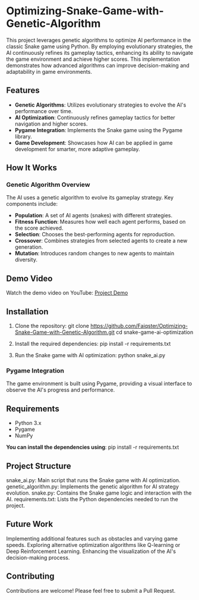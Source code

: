 # Optimizing-Snake-Game-with-Genetic-Algorithm

This project leverages genetic algorithms to optimize AI performance in the classic Snake game using Python. By employing evolutionary strategies, the AI continuously refines its gameplay tactics, enhancing its ability to navigate the game environment and achieve higher scores. This implementation demonstrates how advanced algorithms can improve decision-making and adaptability in game environments.

## Features

- **Genetic Algorithms**: Utilizes evolutionary strategies to evolve the AI's performance over time.
- **AI Optimization**: Continuously refines gameplay tactics for better navigation and higher scores.
- **Pygame Integration**: Implements the Snake game using the Pygame library.
- **Game Development**: Showcases how AI can be applied in game development for smarter, more adaptive gameplay.

## How It Works

### Genetic Algorithm Overview

The AI uses a genetic algorithm to evolve its gameplay strategy. Key components include:

- **Population**: A set of AI agents (snakes) with different strategies.
- **Fitness Function**: Measures how well each agent performs, based on the score achieved.
- **Selection**: Chooses the best-performing agents for reproduction.
- **Crossover**: Combines strategies from selected agents to create a new generation.
- **Mutation**: Introduces random changes to new agents to maintain diversity.

## Demo Video
Watch the demo video on YouTube: [Project Demo](https://www.youtube.com/watch?v=Jj9KefkuKQk&t=34s)

## Installation

1. Clone the repository:
    git clone https://github.com/Faiqster/Optimizing-Snake-Game-with-Genetic-Algorithm.git
    cd snake-game-ai-optimization

2. Install the required dependencies:
    pip install -r requirements.txt

3. Run the Snake game with AI optimization:
    python snake_ai.py

### Pygame Integration

The game environment is built using Pygame, providing a visual interface to observe the AI's progress and performance.

## Requirements

- Python 3.x
- Pygame
- NumPy

**You can install the dependencies using**:
   pip install -r requirements.txt
   
## Project Structure
  snake_ai.py: Main script that runs the Snake game with AI optimization.
  genetic_algorithm.py: Implements the genetic algorithm for AI strategy evolution.
  snake.py: Contains the Snake game logic and interaction with the AI.
  requirements.txt: Lists the Python dependencies needed to run the project.
  
## Future Work
Implementing additional features such as obstacles and varying game speeds.
Exploring alternative optimization algorithms like Q-learning or Deep Reinforcement Learning.
Enhancing the visualization of the AI's decision-making process.

## Contributing

Contributions are welcome! Please feel free to submit a Pull Request.
